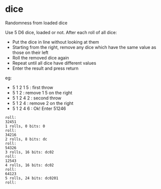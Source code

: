 # dice
Randomness from loaded dice

Use 5 D6 dice, loaded or not.
After each roll of all dice:
- Put the dice in line without looking at them
- Starting from the right, remove any dice which have the same value as those on their left
- Roll the removed dice again
- Repeat until all dice have different values
- Enter the result and press return

eg:
- 5 1 2 1 5  : first throw
- 5 1 2      : remove 1 5 on the right
- 5 1 2 4 2  : second throw
- 5 1 2 4    : remove 2 on the right
- 5 1 2 4 6  : Ok! Enter 51246

```
roll: 
32451
1 rolls, 0 bits: 0
roll: 
34216
2 rolls, 8 bits: dc
roll: 
54326
3 rolls, 16 bits: dc02
roll: 
12543
4 rolls, 16 bits: dc02
roll: 
64123
5 rolls, 24 bits: dc0201
roll: 
```
